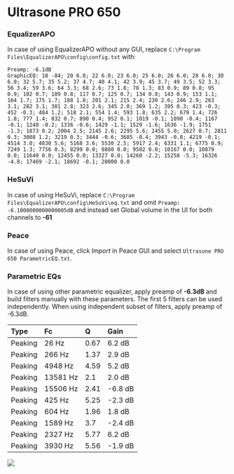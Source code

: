 # Ultrasone PRO 650

### EqualizerAPO
In case of using EqualizerAPO without any GUI, replace `C:\Program Files\EqualizerAPO\config\config.txt`
with:
```
Preamp: -6.1dB
GraphicEQ: 10 -84; 20 6.0; 22 6.0; 23 6.0; 25 6.0; 26 6.0; 28 6.0; 30 6.0; 32 5.7; 35 5.2; 37 4.7; 40 4.1; 42 3.9; 45 3.7; 49 3.5; 52 3.3; 56 3.4; 59 3.6; 64 3.3; 68 2.6; 73 1.8; 78 1.3; 83 0.9; 89 0.8; 95 0.9; 102 0.7; 109 0.8; 117 0.7; 125 0.7; 134 0.8; 143 0.9; 153 1.1; 164 1.7; 175 1.7; 188 1.8; 201 2.1; 215 2.4; 230 2.6; 246 2.9; 263 3.1; 282 3.1; 301 2.8; 323 2.6; 345 2.0; 369 1.2; 395 0.3; 423 -0.3; 452 -0.3; 484 1.2; 518 2.1; 554 1.4; 593 1.8; 635 2.2; 679 1.4; 726 1.8; 777 1.4; 832 0.7; 890 0.4; 952 0.1; 1019 -0.1; 1090 -0.4; 1167 -0.1; 1248 -0.2; 1336 -0.6; 1429 -1.1; 1529 -1.6; 1636 -1.9; 1751 -1.3; 1873 0.2; 2004 2.5; 2145 2.6; 2295 5.6; 2455 5.0; 2627 0.7; 2811 0.3; 3008 1.2; 3219 0.3; 3444 -0.6; 3685 -0.4; 3943 -0.8; 4219 -0.1; 4514 3.0; 4830 5.6; 5168 3.6; 5530 2.5; 5917 2.4; 6331 1.1; 6775 0.9; 7249 1.3; 7756 0.3; 8299 0.0; 8880 0.0; 9502 0.0; 10167 0.0; 10879 0.0; 11640 0.0; 12455 0.0; 13327 0.0; 14260 -2.2; 15258 -5.3; 16326 -4.8; 17469 -2.1; 18692 -0.1; 20000 0.0
```

### HeSuVi
In case of using HeSuVi, replace `C:\Program Files\EqualizerAPO\config\HeSuVi\eq.txt` and omit `Preamp:
-6.1000000000000005dB` and instead set Global volume in the UI for both channels to **-61**

### Peace
In case of using Peace, click *Import* in Peace GUI and select `Ultrasone PRO 650 ParametricEQ.txt`.

### Parametric EQs
In case of using other parametric equalizer, apply preamp of **-6.3dB** and build filters manually
with these parameters. The first 5 filters can be used independently.
When using independent subset of filters, apply preamp of -6.3dB.

| Type    | Fc       |    Q | Gain    |
|:--------|:---------|:-----|:--------|
| Peaking | 26 Hz    | 0.67 | 6.2 dB  |
| Peaking | 266 Hz   | 1.37 | 2.9 dB  |
| Peaking | 4948 Hz  | 4.59 | 5.2 dB  |
| Peaking | 13581 Hz | 2.1  | 2.0 dB  |
| Peaking | 15506 Hz | 2.41 | -6.8 dB |
| Peaking | 425 Hz   | 5.25 | -2.3 dB |
| Peaking | 604 Hz   | 1.96 | 1.8 dB  |
| Peaking | 1589 Hz  | 3.7  | -2.4 dB |
| Peaking | 2327 Hz  | 5.77 | 6.2 dB  |
| Peaking | 3930 Hz  | 5.56 | -1.9 dB |

![](https://raw.githubusercontent.com/jaakkopasanen/AutoEq/master/results/innerfidelity/sbaf-serious/Ultrasone%20PRO%20650/Ultrasone%20PRO%20650.png)